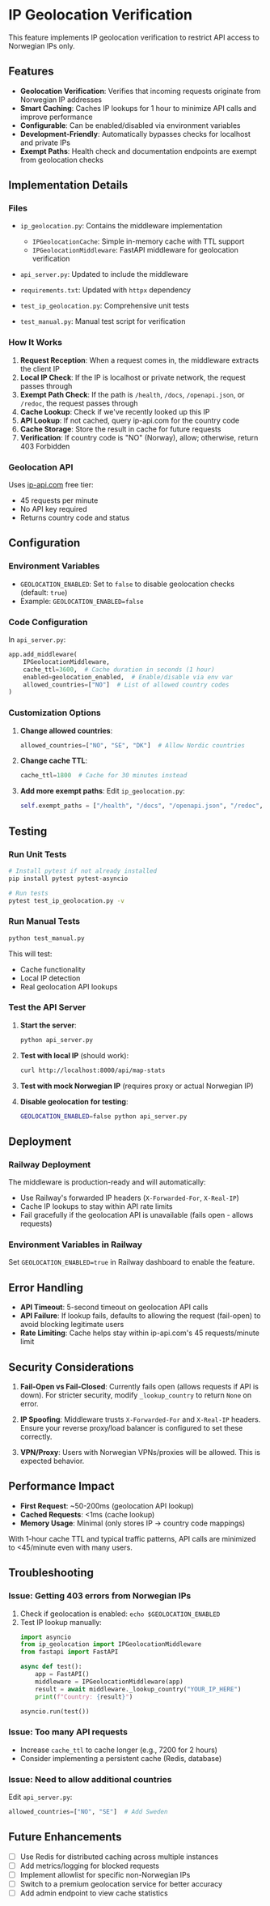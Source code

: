 # IP Geolocation Verification

This feature implements IP geolocation verification to restrict API access to Norwegian IPs only.

## Features

- **Geolocation Verification**: Verifies that incoming requests originate from Norwegian IP addresses
- **Smart Caching**: Caches IP lookups for 1 hour to minimize API calls and improve performance
- **Configurable**: Can be enabled/disabled via environment variables
- **Development-Friendly**: Automatically bypasses checks for localhost and private IPs
- **Exempt Paths**: Health check and documentation endpoints are exempt from geolocation checks

## Implementation Details

### Files

- `ip_geolocation.py`: Contains the middleware implementation
  - `IPGeolocationCache`: Simple in-memory cache with TTL support
  - `IPGeolocationMiddleware`: FastAPI middleware for geolocation verification

- `api_server.py`: Updated to include the middleware
- `requirements.txt`: Updated with `httpx` dependency
- `test_ip_geolocation.py`: Comprehensive unit tests
- `test_manual.py`: Manual test script for verification

### How It Works

1. **Request Reception**: When a request comes in, the middleware extracts the client IP
2. **Local IP Check**: If the IP is localhost or private network, the request passes through
3. **Exempt Path Check**: If the path is `/health`, `/docs`, `/openapi.json`, or `/redoc`, the request passes through
4. **Cache Lookup**: Check if we've recently looked up this IP
5. **API Lookup**: If not cached, query ip-api.com for the country code
6. **Cache Storage**: Store the result in cache for future requests
7. **Verification**: If country code is "NO" (Norway), allow; otherwise, return 403 Forbidden

### Geolocation API

Uses [ip-api.com](http://ip-api.com) free tier:
- 45 requests per minute
- No API key required
- Returns country code and status

## Configuration

### Environment Variables

- `GEOLOCATION_ENABLED`: Set to `false` to disable geolocation checks (default: `true`)
- Example: `GEOLOCATION_ENABLED=false`

### Code Configuration

In `api_server.py`:

```python
app.add_middleware(
    IPGeolocationMiddleware,
    cache_ttl=3600,  # Cache duration in seconds (1 hour)
    enabled=geolocation_enabled,  # Enable/disable via env var
    allowed_countries=["NO"]  # List of allowed country codes
)
```

### Customization Options

1. **Change allowed countries**:
   ```python
   allowed_countries=["NO", "SE", "DK"]  # Allow Nordic countries
   ```

2. **Change cache TTL**:
   ```python
   cache_ttl=1800  # Cache for 30 minutes instead
   ```

3. **Add more exempt paths**:
   Edit `ip_geolocation.py`:
   ```python
   self.exempt_paths = ["/health", "/docs", "/openapi.json", "/redoc", "/custom-path"]
   ```

## Testing

### Run Unit Tests

```bash
# Install pytest if not already installed
pip install pytest pytest-asyncio

# Run tests
pytest test_ip_geolocation.py -v
```

### Run Manual Tests

```bash
python test_manual.py
```

This will test:
- Cache functionality
- Local IP detection
- Real geolocation API lookups

### Test the API Server

1. **Start the server**:
   ```bash
   python api_server.py
   ```

2. **Test with local IP** (should work):
   ```bash
   curl http://localhost:8000/api/map-stats
   ```

3. **Test with mock Norwegian IP** (requires proxy or actual Norwegian IP)

4. **Disable geolocation for testing**:
   ```bash
   GEOLOCATION_ENABLED=false python api_server.py
   ```

## Deployment

### Railway Deployment

The middleware is production-ready and will automatically:
- Use Railway's forwarded IP headers (`X-Forwarded-For`, `X-Real-IP`)
- Cache IP lookups to stay within API rate limits
- Fail gracefully if the geolocation API is unavailable (fails open - allows requests)

### Environment Variables in Railway

Set `GEOLOCATION_ENABLED=true` in Railway dashboard to enable the feature.

## Error Handling

- **API Timeout**: 5-second timeout on geolocation API calls
- **API Failure**: If lookup fails, defaults to allowing the request (fail-open) to avoid blocking legitimate users
- **Rate Limiting**: Cache helps stay within ip-api.com's 45 requests/minute limit

## Security Considerations

1. **Fail-Open vs Fail-Closed**: Currently fails open (allows requests if API is down). For stricter security, modify `_lookup_country` to return `None` on error.

2. **IP Spoofing**: Middleware trusts `X-Forwarded-For` and `X-Real-IP` headers. Ensure your reverse proxy/load balancer is configured to set these correctly.

3. **VPN/Proxy**: Users with Norwegian VPNs/proxies will be allowed. This is expected behavior.

## Performance Impact

- **First Request**: ~50-200ms (geolocation API lookup)
- **Cached Requests**: <1ms (cache lookup)
- **Memory Usage**: Minimal (only stores IP → country code mappings)

With 1-hour cache TTL and typical traffic patterns, API calls are minimized to <45/minute even with many users.

## Troubleshooting

### Issue: Getting 403 errors from Norwegian IPs

1. Check if geolocation is enabled: `echo $GEOLOCATION_ENABLED`
2. Test IP lookup manually:
   ```python
   import asyncio
   from ip_geolocation import IPGeolocationMiddleware
   from fastapi import FastAPI

   async def test():
       app = FastAPI()
       middleware = IPGeolocationMiddleware(app)
       result = await middleware._lookup_country("YOUR_IP_HERE")
       print(f"Country: {result}")

   asyncio.run(test())
   ```

### Issue: Too many API requests

- Increase `cache_ttl` to cache longer (e.g., 7200 for 2 hours)
- Consider implementing a persistent cache (Redis, database)

### Issue: Need to allow additional countries

Edit `api_server.py`:
```python
allowed_countries=["NO", "SE"]  # Add Sweden
```

## Future Enhancements

- [ ] Use Redis for distributed caching across multiple instances
- [ ] Add metrics/logging for blocked requests
- [ ] Implement allowlist for specific non-Norwegian IPs
- [ ] Switch to a premium geolocation service for better accuracy
- [ ] Add admin endpoint to view cache statistics
